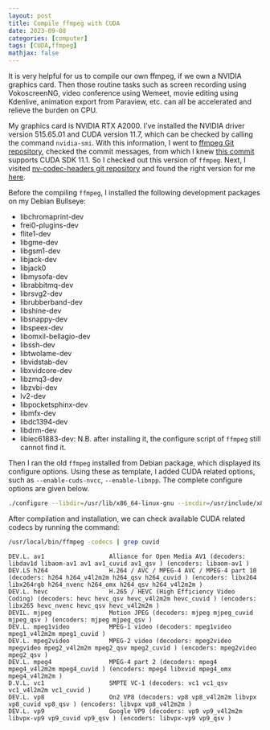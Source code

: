 ```yaml
---
layout: post
title: Compile ffmpeg with CUDA
date: 2023-09-08
categories: [computer]
tags: [CUDA,ffmpeg]
mathjax: false
---
```


It is very helpful for us to compile our own ffmpeg, if we own a NVIDIA graphics card. Then those routine tasks such as screen recording using VokoscreenNG, video conference using Wemeet, movie editing using Kdenlive, animation export from Paraview, etc. can all be accelerated and relieve the burden on CPU.

My graphics card is NVIDIA RTX A2000. I&rsquo;ve installed the NVIDIA driver version 515.65.01 and CUDA version 11.7, which can be checked by calling the command `nvidia-smi`. With this information, I went to [ffmpeg Git repository](https://git.videolan.org/?p=ffmpeg.git;a=summary), checked the commit messages, from which I knew [this commit](https://git.videolan.org/?p=ffmpeg.git;a=commit;h=ac0408522aa68444be28e4e691bfa61ab963c617) supports CUDA SDK 11.1. So I checked out this version of `ffmpeg`. Next, I visited [nv-codec-headers git repository](https://git.videolan.org/?p=ffmpeg/nv-codec-headers.git;a=summary) and found the right version for me [here](https://git.videolan.org/?p=ffmpeg/nv-codec-headers.git;a=commit;h=b641a195edbe3ac9788e681e22c2e2fad8aacddb).

Before the compiling `ffmpeg`, I installed the following development packages on my Debian Bullseye:

-   libchromaprint-dev
-   frei0-plugins-dev
-   flite1-dev
-   libgme-dev
-   libgsm1-dev
-   libjack-dev
-   libjack0
-   libmysofa-dev
-   librabbitmq-dev
-   librsvg2-dev
-   librubberband-dev
-   libshine-dev
-   libsnappy-dev
-   libspeex-dev
-   libomxil-bellagio-dev
-   libssh-dev
-   libtwolame-dev
-   libvidstab-dev
-   libxvidcore-dev
-   libzmq3-dev
-   libzvbi-dev
-   lv2-dev
-   libpocketsphinx-dev
-   libmfx-dev
-   libdc1394-dev
-   libdrm-dev
-   libiec61883-dev: N.B. after installing it, the configure script of `ffmpeg` still cannot find it.

Then I ran the old `ffmpeg` installed from Debian package, which displayed its configure options. Using these as template, I added CUDA related options, such as `--enable-cuds-nvcc`, `--enable-libnpp`. The complete configure options are given below.

```bash
./configure --libdir=/usr/lib/x86_64-linux-gnu --incdir=/usr/include/x86_64-linux-gnu --arch=amd64 --enable-cuda-nvcc --enable-libnpp --extra-cflags=-I/usr/local/cuda/include --extra-ldflags=-L/usr/local/cuda/lib64 --enable-libfdk-aac --enable-nonfree --enable-gpl --disable-stripping --enable-gnutls --enable-ladspa --enable-libaom --enable-libass --enable-libbluray --enable-libbs2b --enable-libcaca --enable-libcdio --enable-libcodec2 --enable-libdav1d --enable-libflite --enable-libfontconfig --enable-libfreetype --enable-libfribidi --enable-libgme --enable-libgsm --enable-libjack --enable-libmp3lame --enable-libmysofa --enable-libopenjpeg --enable-libopenmpt --enable-libopus --enable-libpulse --enable-librabbitmq --enable-librsvg --enable-librubberband --enable-libshine --enable-libsnappy --enable-libsoxr --enable-libspeex --enable-libsrt --enable-libssh --enable-libtheora --enable-libtwolame --enable-libvidstab --enable-libvorbis --enable-libvpx --enable-libwebp --enable-libx265 --enable-libxml2 --enable-libxvid --enable-libzmq --enable-libzvbi --enable-lv2 --enable-omx --enable-openal --enable-opengl --enable-sdl2 --enable-pocketsphinx --enable-libmfx --enable-libdc1394 --enable-libdrm --enable-chromaprint --enable-frei0r --enable-libx264 --enable-shared
```

After compilation and installation, we can check available CUDA related codecs by running the command:

```bash
/usr/local/bin/ffmpeg -codecs | grep cuvid
```

    DEV.L. av1                  Alliance for Open Media AV1 (decoders: libdav1d libaom-av1 av1 av1_cuvid av1_qsv ) (encoders: libaom-av1 )
    DEV.LS h264                 H.264 / AVC / MPEG-4 AVC / MPEG-4 part 10 (decoders: h264 h264_v4l2m2m h264_qsv h264_cuvid ) (encoders: libx264 libx264rgb h264_nvenc h264_omx h264_qsv h264_v4l2m2m )
    DEV.L. hevc                 H.265 / HEVC (High Efficiency Video Coding) (decoders: hevc hevc_qsv hevc_v4l2m2m hevc_cuvid ) (encoders: libx265 hevc_nvenc hevc_qsv hevc_v4l2m2m )
    DEVIL. mjpeg                Motion JPEG (decoders: mjpeg mjpeg_cuvid mjpeg_qsv ) (encoders: mjpeg mjpeg_qsv )
    DEV.L. mpeg1video           MPEG-1 video (decoders: mpeg1video mpeg1_v4l2m2m mpeg1_cuvid )
    DEV.L. mpeg2video           MPEG-2 video (decoders: mpeg2video mpegvideo mpeg2_v4l2m2m mpeg2_qsv mpeg2_cuvid ) (encoders: mpeg2video mpeg2_qsv )
    DEV.L. mpeg4                MPEG-4 part 2 (decoders: mpeg4 mpeg4_v4l2m2m mpeg4_cuvid ) (encoders: mpeg4 libxvid mpeg4_omx mpeg4_v4l2m2m )
    D.V.L. vc1                  SMPTE VC-1 (decoders: vc1 vc1_qsv vc1_v4l2m2m vc1_cuvid )
    DEV.L. vp8                  On2 VP8 (decoders: vp8 vp8_v4l2m2m libvpx vp8_cuvid vp8_qsv ) (encoders: libvpx vp8_v4l2m2m )
    DEV.L. vp9                  Google VP9 (decoders: vp9 vp9_v4l2m2m libvpx-vp9 vp9_cuvid vp9_qsv ) (encoders: libvpx-vp9 vp9_qsv )
